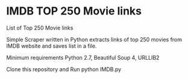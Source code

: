 # IMDB TOP 250 Movie links
List of Top 250 Movie links

Simple Scraper written in Python extracts links of top 250 movies from IMDB website and saves list in a file.

Minimum requirements
Python 2.7, Beautiful Soup 4, URLLIB2

Clone this repository and Run python IMDB.py



